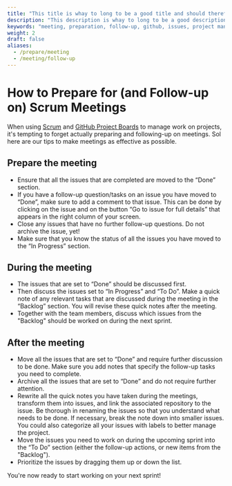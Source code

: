 ```yaml
---
title: "This title is whay to long to be a good title and should therefore be rejected as being a good title. This has to be a fail every check with the new added check to check the length per title. If al goos well ofcourse."
description: "This description is whay to long to be a good description and should therefore be rejected as being a good description. This has to be a fail every check with the new added check to check the length per description. If al goos well ofcourse."
keywords: "meeting, preparation, follow-up, github, issues, project management"
weight: 2
draft: false
aliases:
  - /prepare/meeting
  - /meeting/follow-up
---
```


# How to Prepare for (and Follow-up on) Scrum Meetings

When using [Scrum](https://tilburgsciencehub.com/learn/scrum) and [GitHub Project Boards](https://tilburgsciencehub.com/use/projectboard) to manage work on projects, it's tempting to forget actually preparing and following-up on meetings. Sol here are our tips to make meetings as effective as possible.

## Prepare the meeting

- Ensure that all the issues that are completed are moved to the “Done” section.
- If you have a follow-up question/tasks on an issue you have moved to “Done”, make sure to add a comment to that issue. This can be done by clicking on the issue and on the button “Go to issue for full details” that appears in the right column of your screen.
- Close any issues that have no further follow-up questions. Do not archive the issue, yet!
- Make sure that you know the status of all the issues you have moved to the “In Progress” section.

## During the meeting

  - The issues that are set to “Done” should be discussed first.
  - Then discuss the issues set to “In Progress” and “To Do”. Make a quick note of any relevant tasks that are discussed during the meeting in the “Backlog” section. You will revise these quick notes after the meeting.
  - Together with the team members, discuss which issues from the "Backlog" should be worked on during the next sprint.

## After the meeting

  - Move all the issues that are set to “Done” and require further discussion to be done. Make sure you add notes that specify the follow-up tasks you need to complete.
  - Archive all the issues that are set to “Done” and do not require further attention.
  - Rewrite all the quick notes you have taken during the meetings, transform them into issues, and link the associated repository to the issue. Be thorough in renaming the issues so that you understand what needs to be done. If necessary, break the note down into smaller issues. You could also categorize all your issues with labels to better manage the project.
  - Move the issues you need to work on during the upcoming sprint into the “To Do” section (either the follow-up actions, or new items from the "Backlog").
  - Prioritize the issues by dragging them up or down the list.

You're now ready to start working on your next sprint!
